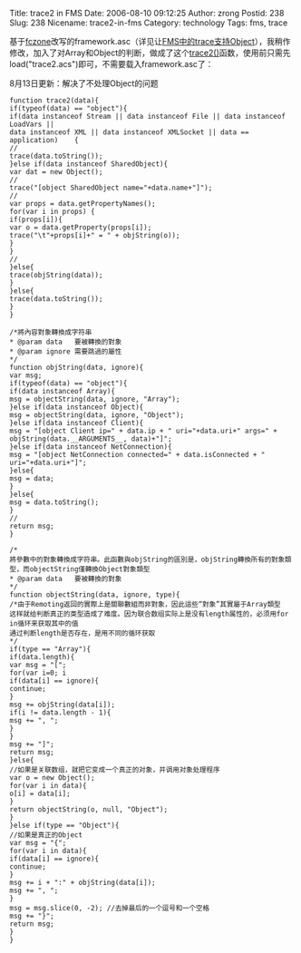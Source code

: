 Title: trace2 in FMS
Date: 2006-08-10 09:12:25
Author: zrong
Postid: 238
Slug: 238
Nicename: trace2-in-fms
Category: technology
Tags: fms, trace

基于[fczone](http://fczone.com/?p=22)改写的framework.asc（详见让[FMS中的trace支持Object](http://zengrong.net/post/237.htm)），我稍作修改，加入了对Array和Object的判断，做成了这个[trace2()](http://zengrong.net/post/238.htm)函数，使用前只需先load("trace2.acs")即可，不需要载入framework.asc了：

<span>8月13日更新：</span>解决了不处理Object的问题

<!--more-->

``` {lang="actionscript" line="1" file="trace2.asc"}
function trace2(data){
if(typeof(data) == "object"){
if(data instanceof Stream || data instanceof File || data instanceof LoadVars ||
data instanceof XML || data instanceof XMLSocket || data == application)    {
//
trace(data.toString());
}else if(data instanceof SharedObject){
var dat = new Object();
//
trace("[object SharedObject name="+data.name+"]");
//
var props = data.getPropertyNames();
for(var i in props) {
if(props[i]){
var o = data.getProperty(props[i]);
trace("\t"+props[i]+" = " + objString(o));
}
}
//
}else{
trace(objString(data));
}
}else{
trace(data.toString());
}
}

/*將內容對象轉換成字符串
* @param data   要被轉換的對象
* @param ignore 需要跳過的屬性
*/
function objString(data, ignore){
var msg;
if(typeof(data) == "object"){
if(data instanceof Array){
msg = objectString(data, ignore, "Array");
}else if(data instanceof Object){
msg = objectString(data, ignore, "Object");
}else if(data instanceof Client){
msg = "[object Client ip=" + data.ip + " uri="+data.uri+" args=" + objString(data.__ARGUMENTS__, data)+"]";
}else if(data instanceof NetConnection){
msg = "[object NetConnection connected=" + data.isConnected + " uri="+data.uri+"]";
}else{
msg = data;
}
}else{
msg = data.toString();
}
//
return msg;
}

/*
將參數中的對象轉換成字符串。此函數與objString的區別是，objString轉換所有的對象類型，而objectString僅轉換Object對象類型
* @param data   要被轉換的對象
*/
function objectString(data, ignore, type){
/*由于Remoting返回的實際上是關聯數組而非對象，因此這些“對象”其實屬于Array類型
这样就给判断真正的类型造成了难度。因为联合数组实际上是没有length属性的，必须用for in循环来获取其中的值
通过判断length是否存在，是用不同的循环获取
*/
if(type == "Array"){
if(data.length){
var msg = "[";
for(var i=0; i
if(data[i] == ignore){
continue;
}
msg += objString(data[i]);
if(i != data.length - 1){
msg += ", ";
}
}
msg += "]";
return msg;
}else{
//如果是关联数组，就把它变成一个真正的对象，并调用对象处理程序
var o = new Object();
for(var i in data){
o[i] = data[i];
}
return objectString(o, null, "Object");
}
}else if(type == "Object"){
//如果是真正的Object
var msg = "{";
for(var i in data){
if(data[i] == ignore){
continue;
}
msg += i + ":" + objString(data[i]);
msg += ", ";
}
msg = msg.slice(0, -2); //去掉最后的一个逗号和一个空格
msg += "}";
return msg;
}
}
```
